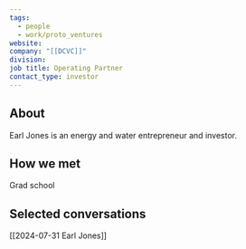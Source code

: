 ```yaml
---
tags:
  - people
  - work/proto_ventures
website: 
company: "[[DCVC]]"
division: 
job title: Operating Partner
contact_type: investor
---
```

## About
Earl Jones is an energy and water entrepreneur and investor.

## How we met
Grad school

## Selected conversations
[[2024-07-31 Earl Jones]]